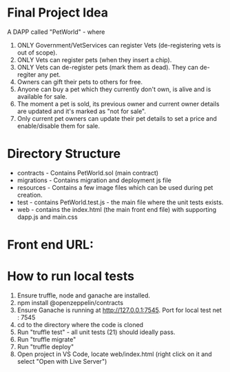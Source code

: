 # Final Project Idea

A DAPP called "PetWorld" - where
1. ONLY Government/VetServices can register Vets (de-registering vets is out of scope).
2. ONLY Vets can register pets (when they insert a chip).
3. ONLY Vets can de-register pets (mark them as dead). They can de-regiter any pet.
4. Owners can gift their pets to others for free.
5. Anyone can buy a pet which they currently don't own, is alive and is available for sale.
6. The moment a pet is sold, its previous owner and current owner details are updated and it's marked as "not for sale".
7. Only current pet owners can update their pet details to set a price and enable/disable them for sale.

# Directory Structure
- contracts - Contains PetWorld.sol (main contract)
- migrations - Contains migration and deployment js file
- resources - Contains a few image files which can be used during pet creation.
- test - contains PetWorld.test.js - the main file where the unit tests exists.
- web - contains the index.html (the main front end file) with supporting dapp.js and main.css


# Front end URL: <TBD>


# How to run local tests

1. Ensure truffle, node and ganache are installed.
2. npm install @openzeppelin/contracts
3. Ensure Ganache is running at http://127.0.0.1:7545. Port for local test net : 7545
4. cd to the directory where the code is cloned
5. Run "truffle test" - all unit tests (21) should ideally pass.
6. Run "truffle migrate"
7. Run "truffle deploy"
8. Open project in VS Code, locate web/index.html (right click on it and select "Open with Live Server")